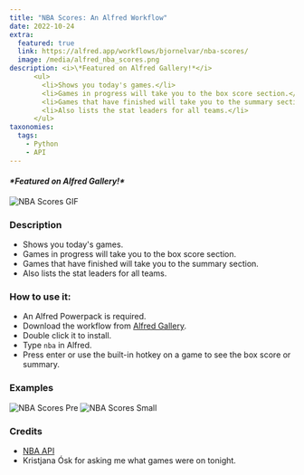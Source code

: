 ```yaml
---
title: "NBA Scores: An Alfred Workflow"
date: 2022-10-24
extra:
  featured: true
  link: https://alfred.app/workflows/bjornelvar/nba-scores/
  image: /media/alfred_nba_scores.png
description: <i>\*Featured on Alfred Gallery!*</i>
      <ul>
        <li>Shows you today's games.</li>
        <li>Games in progress will take you to the box score section.</li>
        <li>Games that have finished will take you to the summary section.</li>
        <li>Also lists the stat leaders for all teams.</li>
      </ul>
taxonomies:
  tags:
    - Python
    - API
---
```

<!-- ### [NBA Scores: An Alfred Workflow](https://alfred.app/workflows/bjornelvar/nba-scores/) -->
#### <i>\*Featured on Alfred Gallery!*</i>
![NBA Scores GIF](/media/alfred_nba_scores_20221022.gif)
### Description
* Shows you today's games.
* Games in progress will take you to the box score section.
* Games that have finished will take you to the summary section.
* Also lists the stat leaders for all teams.


### How to use it:
* An Alfred Powerpack is required.
* Download the workflow from [Alfred Gallery](https://alfred.app/workflows/bjornelvar/nba-scores/).
* Double click it to install.
* Type `nba` in Alfred.
* Press enter or use the built-in hotkey on a game to see the box score or summary.

### Examples
![NBA Scores Pre](/media/alfred_nba_scores_pre.png)
![NBA Scores Small](/media/alfred_nba_scores_small.png)


### Credits
* [NBA API](https://pypi.org/project/nba-api/)
* Kristjana Ósk for asking me what games were on tonight.
